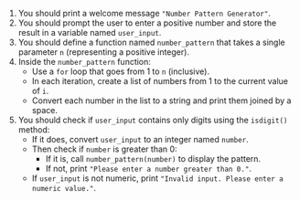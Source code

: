 1. You should print a welcome message `"Number Pattern Generator"`.
2. You should prompt the user to enter a positive number and store the result in a variable named `user_input`.
3. You should define a function named `number_pattern` that takes a single parameter `n` (representing a positive integer).
4. Inside the `number_pattern` function:
   - Use a `for` loop that goes from 1 to `n` (inclusive).
   - In each iteration, create a list of numbers from 1 to the current value of `i`.
   - Convert each number in the list to a string and print them joined by a space.
5. You should check if `user_input` contains only digits using the `isdigit()` method:
   - If it does, convert `user_input` to an integer named `number`.
   - Then check if `number` is greater than 0:
     - If it is, call `number_pattern(number)` to display the pattern.
     - If not, print `"Please enter a number greater than 0."`.
   - If `user_input` is not numeric, print `"Invalid input. Please enter a numeric value."`.
